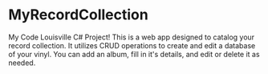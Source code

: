 # MyRecordCollection

My Code Louisville C# Project! This is a web app designed to catalog your record collection. It utilizes CRUD operations to create and edit a database of your vinyl.  You can add an album, fill in it's details, and edit or delete it as needed. 
